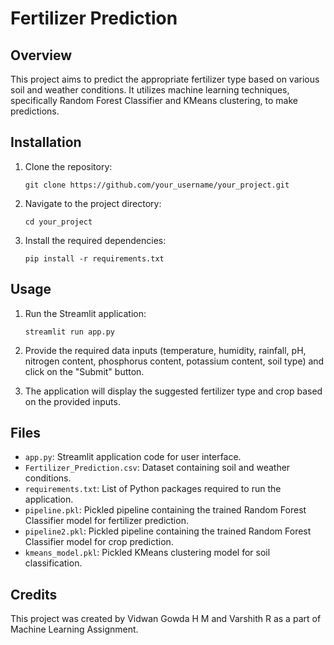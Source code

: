 # Fertilizer Prediction

## Overview
This project aims to predict the appropriate fertilizer type based on various soil and weather conditions. It utilizes machine learning techniques, specifically Random Forest Classifier and KMeans clustering, to make predictions.

## Installation
1. Clone the repository:

    ```
    git clone https://github.com/your_username/your_project.git
    ```

2. Navigate to the project directory:

    ```
    cd your_project
    ```

3. Install the required dependencies:

    ```
    pip install -r requirements.txt
    ```

## Usage
1. Run the Streamlit application:

    ```
    streamlit run app.py
    ```

2. Provide the required data inputs (temperature, humidity, rainfall, pH, nitrogen content, phosphorus content, potassium content, soil type) and click on the "Submit" button.
   
3. The application will display the suggested fertilizer type and crop based on the provided inputs.

## Files
- `app.py`: Streamlit application code for user interface.
- `Fertilizer_Prediction.csv`: Dataset containing soil and weather conditions.
- `requirements.txt`: List of Python packages required to run the application.
- `pipeline.pkl`: Pickled pipeline containing the trained Random Forest Classifier model for fertilizer prediction.
- `pipeline2.pkl`: Pickled pipeline containing the trained Random Forest Classifier model for crop prediction.
- `kmeans_model.pkl`: Pickled KMeans clustering model for soil classification.

## Credits
This project was created by Vidwan Gowda H M and Varshith R as a part of Machine Learning Assignment.



